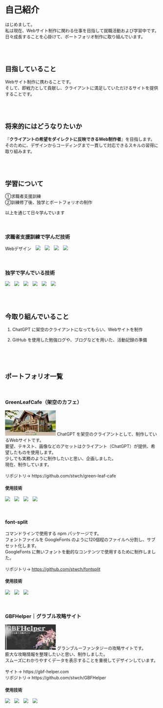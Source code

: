 # 自己紹介
はじめまして。<br />
私は現在、Webサイト制作に関わる仕事を目指して就職活動および学習中です。<br />
日々成長することを心掛けて、ポートフォリオ制作に取り組んでいます。
<br />
<br />
<br />
<br />

## 目指していること
Webサイト制作に携わることです。<br />
そして、即戦力として貢献し、クライアントに満足していただけるサイトを提供することです。
<br />
<br />
<br />
<br />

## 将来的にはどうなりたいか
『**クライアントの希望をダイレクトに反映できるWeb制作者**』を目指します。<br />
そのために、デザインからコーディングまで一貫して対応できるスキルの習得に取り組みます。
<br />
<br />
<br />
<br />

## 学習について
①求職者支援訓練<br />
②訓練修了後、独学とポートフォリオの制作<br />

以上を通じて日々学んでいます
<br />
<br />
<br />

### 求職者支援訓練で学んだ技術
Webデザイン　<img src="https://img.shields.io/badge/-HTML-333.svg?logo=html5&style=flat">　<img src="https://img.shields.io/badge/-CSS-333.svg?logo=css&style=flat">　<img src="https://img.shields.io/badge/-JavaScript-333.svg?logo=javascript&style=flat">　<img src="https://img.shields.io/badge/-WordPress-333.svg?logo=wordpress&style=flat">
<br />
<br />
<br />

### 独学で学んでいる技術
<img src="https://img.shields.io/badge/-Ract-333.svg?logo=react&style=flat">　<img src="https://img.shields.io/badge/-Next.js-333.svg?logo=nextdotjs&style=flat">　<img src="https://img.shields.io/badge/-Astro-333.svg?logo=astro&style=flat">　<img src="https://img.shields.io/badge/-TypeScript-333.svg?logo=typescript&style=flat">　<img src="https://img.shields.io/badge/-Figma-333.svg?logo=figma&style=flat">　<img src="https://img.shields.io/badge/-GitHub-333.svg?logo=github&style=flat">
<br />
<br />
<br />
<br />

## 今取り組んでいること
1. ChatGPT に架空のクライアントになってもらい、Webサイトを制作<br />

2. GitHub を使用した勉強ログや、ブログなどを用いた、活動記録の準備
<br />
<br />
<br />

## ポートフォリオ一覧
<br />

### GreenLeafCafe（架空のカフェ）
<img src="./green-leaf-cafe-top.webp" alt="GreenLeafCafe" style="width:33%;max-width:300px;" />
ChatGPT を架空のクライアントとして、制作しているWebサイトです。<br />
要望、テキスト、画像などのアセットはクライアント（ChatGPT）が提供、希望したものを使用します。<br />
少しでも実務のように制作したいと思い、企画しました。<br />
現在、制作しています。<br />
<br />
リポジトリ→ https://github.com/stwch/green-leaf-cafe <br />

#### 使用技術
<img src="https://img.shields.io/badge/-Next.js-333.svg?logo=nextdotjs&style=flat">　<img src="https://img.shields.io/badge/-TypeScript-333.svg?logo=typescript&style=flat">　<img src="https://img.shields.io/badge/-WordPress-333.svg?logo=wordpress&style=flat">　<img src="https://img.shields.io/badge/-CSS-333.svg?logo=css&style=flat">

<br />

### font-split
コマンドラインで使用する npm パッケージです。<br />
フォントファイルを GoogleFonts のように120個程のファイルへ分割し、サブセット化します。<br />
GoogleFonts に無いフォントを動的なコンテンツで使用するために制作しました。<br />
<br />
リポジトリ→ https://github.com/stwch/fontsplit <br />

#### 使用技術
<img src="https://img.shields.io/badge/-npm-333.svg?logo=npm&style=flat">　<img src="https://img.shields.io/badge/-Node.js-333.svg?logo=nodedotjs&style=flat">　<img src="https://img.shields.io/badge/-TypeScript-333.svg?logo=typescript&style=flat">

<br />

### GBFHelper｜グラブル攻略サイト
<img src="./feature-top.jpg" alt="GBFHelper" style="width:33%;max-width:300px;" />
グランブルーファンタジーの攻略サイトです。<br />
膨大な攻略情報を整理したいと思い、制作しました。<br />
スムーズにわかりやすくデータを表示することを重視してデザインしています。<br />
<br />
サイト→ https://gbf-helper.com <br />
リポジトリ→ https://github.com/stwch/GBFHelper <br />

#### 使用技術
<img src="https://img.shields.io/badge/-astro-333.svg?logo=astro&style=flat">　<img src="https://img.shields.io/badge/-React-333.svg?logo=react&style=flat">　<img src="https://img.shields.io/badge/-TypeScript-333.svg?logo=typescript&style=flat">　<img src="https://img.shields.io/badge/-CSS-333.svg?logo=css&style=flat">
